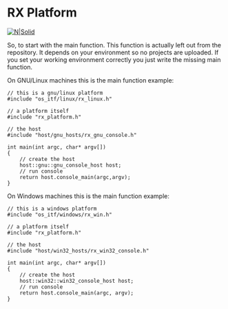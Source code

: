 # RX Platform
[![N|Solid](https://rx-platform.github.io/images/processor-64-dis.png)](https://rx-platform.github.io/images/processor-64-dis.png)

So, to start with the main function. This function is actually left out from the repository. It depends on your environment so no projects are uploaded. If you set your working environment correctly you just write the missing main function.

On GNU/Linux machines this is the main function example: 


	// this is a gnu/linux platform
	#include "os_itf/linux/rx_linux.h"

	// a platform itself
	#include "rx_platform.h"

	// the host
	#include "host/gnu_hosts/rx_gnu_console.h"

	int main(int argc, char* argv[])
	{
		// create the host
		host::gnu::gnu_console_host host;
		// run console
		return host.console_main(argc,argv);
	}


On Windows machines this is the main function example: 

	// this is a windows platform 
	#include "os_itf/windows/rx_win.h"

	// a platform itself
	#include "rx_platform.h"

	// the host
	#include "host/win32_hosts/rx_win32_console.h"

	int main(int argc, char* argv[])
	{
		// create the host
		host::win32::win32_console_host host;
		// run console
		return host.console_main(argc, argv);
	}

